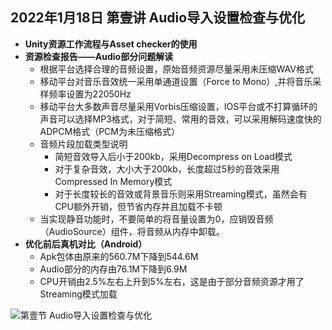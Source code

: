 ## 2022年1月18日 第壹讲 Audio导入设置检查与优化

- **Unity资源工作流程与Asset checker的使用**
- **资源检查报告——Audio部分问题解读**
  - 根据平台选择合理的音频设置，原始音频资源尽量采用未压缩WAV格式
  - 移动平台对音乐音效统一采用单通道设置（Force to Mono）,并将音乐采样频率设置为22050Hz
  - 移动平台大多数声音尽量采用Vorbis压缩设置，IOS平台或不打算循环的声音可以选择MP3格式，对于简短、常用的音效，可以采用解码速度快的ADPCM格式（PCM为未压缩格式）
  - 音频片段加载类型说明
    - 简短音效导入后小于200kb，采用Decompress on Load模式
    - 对于复杂音效，大小大于200kb，长度超过5秒的音效采用Compressed In Memory模式
    - 对于长度较长的音效或背景音乐则采用Streaming模式，虽然会有CPU额外开销，但节省内存并且加载不卡顿
  - 当实现静音功能时，不要简单的将音量设置为0，应销毁音频（AudioSource）组件，将音频从内存中卸载。
- **优化前后真机对比（Android）**
  - Apk包体由原来的560.7M下降到544.6M
  - Audio部分的内存由76.1M下降到6.9M
  - CPU开销由2.5%左右上升到5%左右，这是由于部分音频资源才用了Streaming模式加载

![第壹节 Audio导入设置检查与优化](./Pics/1.png)